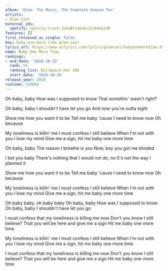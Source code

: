 ```yaml
---
album: 'Glee: The Music, The Complete Season Two'
artists:
- Glee Cast
external_ids:
  spotify: spotify:track:3uheBt1aGsKcZztD4eGzdP
features: []
first_released_as_single: false
key: baby-one-more-time-glee-cast
lyrics_url: https://www.azlyrics.com/lyrics/gleecast/babyonemoretime.html
name: Baby One More Time
rankings:
- end_date: '2010-10-22'
  rank: 54
  ranking_list: Billboard Hot 100
  start_date: '2010-10-16'
release_year: 2010
runtime: 210866
---
```

Oh baby, baby 
How was I supposed to know 
That somethin' wasn't right? 

Oh baby, baby 
I shouldn't have let you go 
And now you're outta sight 

Show me how you want it to be 
Tell me baby 'cause I need to know now 
Oh because 

My loneliness is killin' me 
I must confess I still believe 
When I'm not with you I lose my mind 
Give me a sign, hit me baby one more time 

Oh baby, baby 
The reason I breathe is you 
Now, boy you got me blinded 

I bet you baby 
There's nothing that I would not do, no 
It's not the way I planned it 

Show me how you want it to be 
Tell me baby 'cause I need to know now 
Oh because 

My loneliness is killin' me 
I must confess I still believe 
When I'm not with you I lose my mind 
Give me a sign, hit me baby one more time 

Oh baby baby, oh baby baby 
Oh baby, baby 
How was I supposed to know 
Oh baby, baby 
I shouldn't have let you go 

I must confess that my loneliness is killing me now 
Don't you know I still believe? 
That you will be here and give me a sign 
Hit me baby one more time 

My loneliness is killin' me 
I must confess I still believe 
When I'm not with you I lose my mind 
Give me a sign, hit me baby one more time 

I must confess that my loneliness is killing me now 
Don't you know I still believe? 
That you will be here and give me a sign 
Hit me baby one more time
